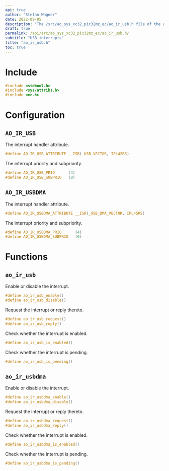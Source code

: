 ```yaml
---
api: true
author: "Stefan Wagner"
date: 2022-09-05
description: "The /src/ao_sys_xc32_pic32mz_ec/ao_ir_usb.h file of the ao real-time operating system."
draft: true
permalink: /api/src/ao_sys_xc32_pic32mz_ec/ao_ir_usb.h/
subtitle: "USB interrupts"
title: "ao_ir_usb.h"
toc: true
---
```


# Include

```c
#include <stdbool.h>
#include <sys/attribs.h>
#include <xc.h>
```

# Configuration

## `AO_IR_USB`

The interrupt handler attribute.

```c
#define AO_IR_USB_ATTRIBUTE __ISR(_USB_VECTOR, IPL4SRS)
```

The interrupt priority and subpriority.

```c
#define AO_IR_USB_PRIO      (4)
#define AO_IR_USB_SUBPRIO   (0)
```

## `AO_IR_USBDMA`

The interrupt handler attribute.

```c
#define AO_IR_USBDMA_ATTRIBUTE __ISR(_USB_DMA_VECTOR, IPL4SRS)
```

The interrupt priority and subpriority.

```c
#define AO_IR_USBDMA_PRIO      (4)
#define AO_IR_USBDMA_SUBPRIO   (0)
```

# Functions

## `ao_ir_usb`

Enable or disable the interrupt.

```c
#define ao_ir_usb_enable()
#define ao_ir_usb_disable()
```

Request the interrupt or reply thereto.

```c
#define ao_ir_usb_request()
#define ao_ir_usb_reply()
```

Check whether the interrupt is enabled.

```c
#define ao_ir_usb_is_enabled()
```

Check whether the interrupt is pending.

```c
#define ao_ir_usb_is_pending()
```

## `ao_ir_usbdma`

Enable or disable the interrupt.

```c
#define ao_ir_usbdma_enable()
#define ao_ir_usbdma_disable()
```

Request the interrupt or reply thereto.

```c
#define ao_ir_usbdma_request()
#define ao_ir_usbdma_reply()
```

Check whether the interrupt is enabled.

```c
#define ao_ir_usbdma_is_enabled()
```

Check whether the interrupt is pending.

```c
#define ao_ir_usbdma_is_pending()
```
